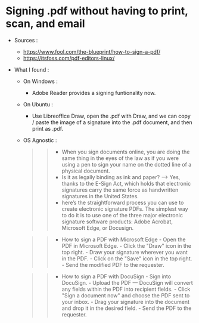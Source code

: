 # Signing .pdf without having to print, scan, and email

- Sources : 
  - https://www.fool.com/the-blueprint/how-to-sign-a-pdf/
  -  https://itsfoss.com/pdf-editors-linux/

- What I found : 

  - On Windows : 
    - Adobe Reader provides a signing funtionality now.

  - On Ubuntu : 
    - Use Libreoffice Draw, open the .pdf with Draw, and we can copy / paste the image of a signature into the .pdf document, and then print as .pdf.
  
  - OS Agnostic : 
    >>- When you sign documents online, you are doing the same thing in the eyes of the law as if you were using a pen to sign your name on the dotted line of a physical document.
    >>- Is it as legally binding as ink and paper? --> Yes, thanks to the E-Sign Act, which holds that electronic signatures carry the same force as handwritten signatures in the United States.
    >>- here’s the straightforward process you can use to create electronic signature PDFs. The simplest way to do it is to use one of the three major electronic signature software products: Adobe Acrobat, Microsoft Edge, or Docusign.
    
    >>- How to sign a PDF with Microsoft Edge
        - Open the PDF in Microsoft Edge.
        - Click the "Draw" icon in the top right.
        - Draw your signature wherever you want in the PDF.
        - Click on the "Save" icon in the top right.
        - Send the modified PDF to the requester.
    
    >>- How to sign a PDF with DocuSign
        - Sign into DocuSign.
        - Upload the PDF — DocuSign will convert any fields within the PDF into recipient fields.
        - Click "Sign a document now" and choose the PDF sent to your inbox.
        - Drag your signature into the document and drop it in the desired field.
        - Send the PDF to the requester.
      
